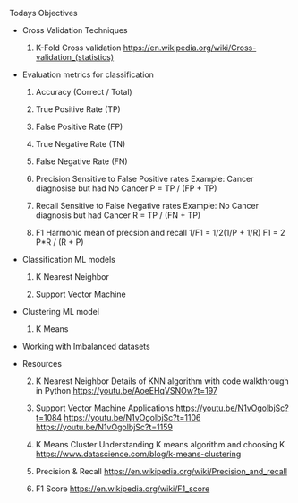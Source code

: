 Todays Objectives

* Cross Validation Techniques

    1) K-Fold Cross validation
    https://en.wikipedia.org/wiki/Cross-validation_(statistics)

* Evaluation metrics for classification
    
    1) Accuracy (Correct / Total)

    2) True Positive Rate (TP)

    3) False Positive Rate (FP)

    4) True Negative Rate (TN)

    5) False Negative Rate (FN)

    6) Precision
    Sensitive to False Positive rates
    Example: Cancer diagnosise but had No Cancer
    P = TP / (FP + TP)

    7) Recall
    Sensitive to False Negative rates
    Example: No Cancer diagnosis but had Cancer
    R = TP / (FN + TP)

    8) F1
    Harmonic mean of precsion and recall
    1/F1 = 1/2(1/P + 1/R)
    F1 = 2 P*R / (R + P)

* Classification ML models

    1) K Nearest Neighbor

    2) Support Vector Machine

* Clustering ML model
    
    1) K Means

* Working with Imbalanced datasets

* Resources

    2) K Nearest Neighbor
    Details of KNN algorithm with code walkthrough in Python
    https://youtu.be/AoeEHqVSNOw?t=197

    3) Support Vector Machine
    Applications
    https://youtu.be/N1vOgolbjSc?t=1084
    https://youtu.be/N1vOgolbjSc?t=1106
    https://youtu.be/N1vOgolbjSc?t=1159

    4) K Means Cluster
    Understanding K means algorithm and choosing K
    https://www.datascience.com/blog/k-means-clustering

    5) Precision & Recall
    https://en.wikipedia.org/wiki/Precision_and_recall

    6) F1 Score
    https://en.wikipedia.org/wiki/F1_score
